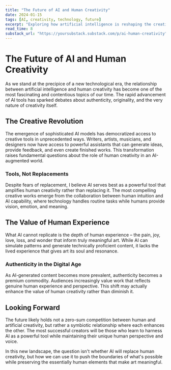 ```yaml
---
title: "The Future of AI and Human Creativity"
date: 2024-01-15
tags: [AI, creativity, technology, future]
excerpt: "Exploring how artificial intelligence is reshaping the creative landscape and what it means for human artists and creators."
read_time: 8
substack_url: "https://yoursubstack.substack.com/p/ai-human-creativity"
---
```


# The Future of AI and Human Creativity

As we stand at the precipice of a new technological era, the relationship between artificial intelligence and human creativity has become one of the most fascinating and contentious topics of our time. The rapid advancement of AI tools has sparked debates about authenticity, originality, and the very nature of creativity itself.

## The Creative Revolution

The emergence of sophisticated AI models has democratized access to creative tools in unprecedented ways. Writers, artists, musicians, and designers now have access to powerful assistants that can generate ideas, provide feedback, and even create finished works. This transformation raises fundamental questions about the role of human creativity in an AI-augmented world.

### Tools, Not Replacements

Despite fears of replacement, I believe AI serves best as a powerful tool that amplifies human creativity rather than replacing it. The most compelling creative works emerge from the collaboration between human intuition and AI capability, where technology handles routine tasks while humans provide vision, emotion, and meaning.

## The Value of Human Experience

What AI cannot replicate is the depth of human experience – the pain, joy, love, loss, and wonder that inform truly meaningful art. While AI can simulate patterns and generate technically proficient content, it lacks the lived experience that gives art its soul and resonance.

### Authenticity in the Digital Age

As AI-generated content becomes more prevalent, authenticity becomes a premium commodity. Audiences increasingly value work that reflects genuine human experience and perspective. This shift may actually enhance the value of human creativity rather than diminish it.

## Looking Forward

The future likely holds not a zero-sum competition between human and artificial creativity, but rather a symbiotic relationship where each enhances the other. The most successful creators will be those who learn to harness AI as a powerful tool while maintaining their unique human perspective and voice.

In this new landscape, the question isn't whether AI will replace human creativity, but how we can use it to push the boundaries of what's possible while preserving the essentially human elements that make art meaningful.